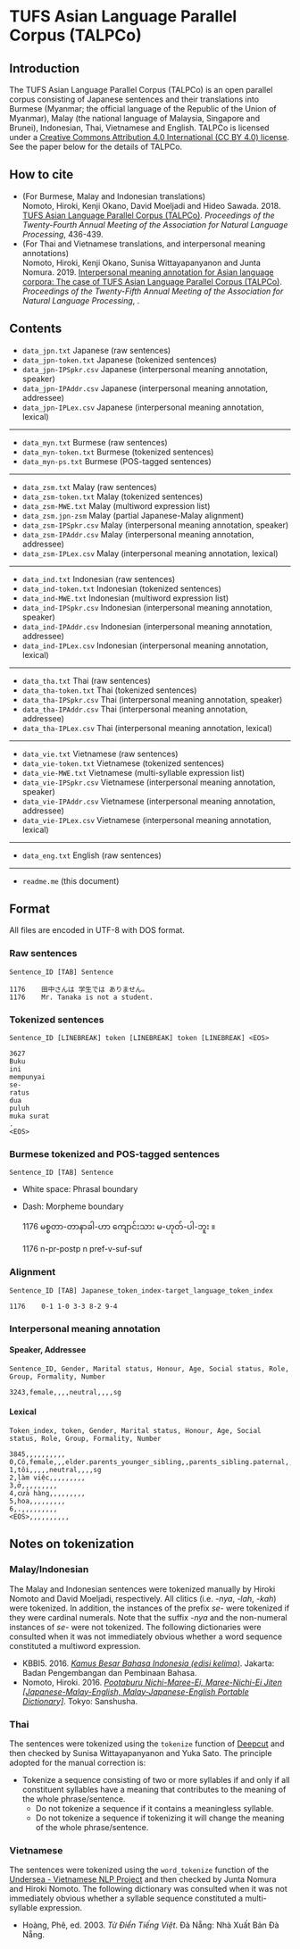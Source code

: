 # TUFS Asian Language Parallel Corpus (TALPCo)

## Introduction
The TUFS Asian Language Parallel Corpus (TALPCo) is an open parallel corpus consisting of Japanese sentences and their translations into Burmese (Myanmar; the official language of the Republic of the Union of Myanmar), Malay (the national language of Malaysia, Singapore and Brunei), Indonesian, Thai, Vietnamese and English.  TALPCo is licensed under a [Creative Commons Attribution 4.0 International (CC BY 4.0) license](https://creativecommons.org/licenses/by/4.0/).  See the paper below for the details of TALPCo.

## How to cite
- (For Burmese, Malay and Indonesian translations)  
Nomoto, Hiroki, Kenji Okano, David Moeljadi and Hideo Sawada. 2018. [TUFS Asian Language Parallel Corpus (TALPCo)](http://www.anlp.jp/proceedings/annual_meeting/2018/pdf_dir/C3-5.pdf). _Proceedings of the Twenty-Fourth Annual Meeting of the Association for Natural Language Processing_, 436-439.
- (For Thai and Vietnamese translations, and interpersonal meaning annotations)  
Nomoto, Hiroki, Kenji Okano, Sunisa Wittayapanyanon and Junta Nomura. 2019. [Interpersonal meaning annotation for Asian language corpora: The case of TUFS Asian Language Parallel Corpus (TALPCo)]().  _Proceedings of the Twenty-Fifth Annual Meeting of the Association for Natural Language Processing_, .

## Contents

- `data_jpn.txt`	Japanese (raw sentences)
- `data_jpn-token.txt`	Japanese (tokenized sentences)
- `data_jpn-IPSpkr.csv`	Japanese (interpersonal meaning annotation, speaker)
- `data_jpn-IPAddr.csv`	Japanese (interpersonal meaning annotation, addressee)
- `data_jpn-IPLex.csv`	Japanese (interpersonal meaning annotation, lexical)

-----------------------------------

- `data_myn.txt`	Burmese (raw sentences)
- `data_myn-token.txt`	Burmese (tokenized sentences)
- `data_myn-ps.txt`	Burmese (POS-tagged sentences)

-----------------------------------

- `data_zsm.txt`	Malay (raw sentences)
- `data_zsm-token.txt`	Malay (tokenized sentences)
- `data_zsm-MWE.txt`	Malay (multiword expression list)
- `data_zsm.jpn-zsm`	Malay (partial Japanese-Malay alignment) 
- `data_zsm-IPSpkr.csv`	Malay (interpersonal meaning annotation, speaker)
- `data_zsm-IPAddr.csv`	Malay (interpersonal meaning annotation, addressee)
- `data_zsm-IPLex.csv`	Malay (interpersonal meaning annotation, lexical)

-----------------------------------

- `data_ind.txt`	Indonesian (raw sentences)
- `data_ind-token.txt`	Indonesian (tokenized sentences)
- `data_ind-MWE.txt`	Indonesian (multiword expression list)
- `data_ind-IPSpkr.csv`	Indonesian (interpersonal meaning annotation, speaker)
- `data_ind-IPAddr.csv`	Indonesian (interpersonal meaning annotation, addressee)
- `data_ind-IPLex.csv`	Indonesian (interpersonal meaning annotation, lexical)

-----------------------------------

- `data_tha.txt`	Thai (raw sentences)
- `data_tha-token.txt`	Thai (tokenized sentences)
- `data_tha-IPSpkr.csv`	Thai (interpersonal meaning annotation, speaker)
- `data_tha-IPAddr.csv`	Thai (interpersonal meaning annotation, addressee)
- `data_tha-IPLex.csv`	Thai (interpersonal meaning annotation, lexical)

-----------------------------------

- `data_vie.txt`	Vietnamese (raw sentences)
- `data_vie-token.txt`	Vietnamese (tokenized sentences)
- `data_vie-MWE.txt`	Vietnamese (multi-syllable expression list)
- `data_vie-IPSpkr.csv`	Vietnamese (interpersonal meaning annotation, speaker)
- `data_vie-IPAddr.csv`	Vietnamese (interpersonal meaning annotation, addressee)
- `data_vie-IPLex.csv`	Vietnamese (interpersonal meaning annotation, lexical)

-----------------------------------

- `data_eng.txt`	English (raw sentences)

-----------------------------------

- `readme.me`	(this document)

## Format
All files are encoded in UTF-8 with DOS format.

### Raw sentences
`Sentence_ID [TAB] Sentence`

    1176	田中さんは 学生では ありません。
    1176	Mr. Tanaka is not a student.

### Tokenized sentences
`Sentence_ID [LINEBREAK] token [LINEBREAK] token [LINEBREAK] <EOS>`

    3627
    Buku
    ini
    mempunyai
    se-
    ratus
    dua
    puluh
    muka surat
    .
    <EOS>

### Burmese tokenized and POS-tagged sentences
`Sentence_ID [TAB] Sentence`

- White space: Phrasal boundary
- Dash: Morpheme boundary

    1176	မစ္စတာ-တာနာခါ-ဟာ ကျောင်းသား မ-ဟုတ်-ပါ-ဘူး ။

    1176	n-pr-postp n pref-v-suf-suf

### Alignment
`Sentence_ID [TAB] Japanese_token_index-target_language_token_index`

    1176	0-1 1-0 3-3 8-2 9-4

### Interpersonal meaning annotation
#### Speaker, Addressee
`Sentence_ID, Gender, Marital status, Honour, Age, Social status, Role, Group, Formality, Number`

    3243,female,,,,neutral,,,,sg

#### Lexical
`Token_index, token, Gender, Marital status, Honour, Age, Social status, Role, Group, Formality, Number`

    3845,,,,,,,,,,
    0,Cô,female,,,elder.parents_younger_sibling,,parents_sibling.paternal,,,
    1,tôi,,,,,neutral,,,,sg
    2,làm việc,,,,,,,,,
    3,ở,,,,,,,,,
    4,cửa hàng,,,,,,,,,
    5,hoa,,,,,,,,,
    6,.,,,,,,,,,
    <EOS>,,,,,,,,,,

## Notes on tokenization
### Malay/Indonesian
The Malay and Indonesian sentences were tokenized manually by Hiroki Nomoto and David Moeljadi, respectively.  All clitics (i.e. _-nya_, _-lah_, _-kah_) were tokenized.  In addition, the instances of the prefix _se-_ were tokenized if they were cardinal numerals.  Note that the suffix _-nya_ and the non-numeral instances of _se-_ were not tokenized.  The following dictionaries were consulted when it was not immediately obvious whether a word sequence constituted a multiword expression.

- KBBI5. 2016. [_Kamus Besar Bahasa Indonesia (edisi kelima)_](https://kbbi.kemdikbud.go.id/). Jakarta: Badan Pengembangan dan Pembinaan Bahasa.
- Nomoto, Hiroki. 2016. [_Pootaburu Nichi-Maree-Ei, Maree-Nichi-Ei Jiten \[Japanese-Malay-English, Malay-Japanese-English Portable Dictionary\]_](http://www.sanshusha.co.jp/np/details.do?goods_id=4296). Tokyo: Sanshusha.

### Thai
The sentences were tokenized using the `tokenize` function of [Deepcut](https://github.com/rkcosmos/deepcut) and then checked by Sunisa Wittayapanyanon and Yuka Sato.  The principle adopted for the manual correction is:

- Tokenize a sequence consisting of two or more syllables if and only if all constituent syllables have a meaning that contributes to the meaning of the whole phrase/sentence.
    - Do not tokenize a sequence if it contains a meaningless syllable.
    - Do not tokenize a sequence if tokenizing it will change the meaning of the whole phrase/sentence.

### Vietnamese
The sentences were tokenized using the `word_tokenize` function of the [Undersea - Vietnamese NLP Project](http://undertheseanlp.com/) and then checked by Junta Nomura and Hiroki Nomoto.  The following dictionary was consulted when it was not immediately obvious whether a syllable sequence constituted a multi-syllable expression.

- Hoàng, Phê, ed. 2003. _Từ Điển Tiếng Việt_. Đà Nẵng: Nhà Xuất Bản Đà Nẵng.
